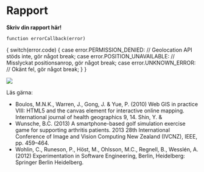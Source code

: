 
# Rapport

**Skriv din rapport här!**
    
    function errorCallback(error) 
{
        switch(error.code) 
    {
            case error.PERMISSION_DENIED:
                // Geolocation API stöds inte, gör något
                break;
            case error.POSITION_UNAVAILABLE:
                // Misslyckat positionsanrop, gör något
                break;
            case error.UNKNOWN_ERROR:
                // Okänt fel, gör något
                break;
    }
}

![](android.png)

Läs gärna:

- Boulos, M.N.K., Warren, J., Gong, J. & Yue, P. (2010) Web GIS in practice VIII: HTML5 and the canvas element for interactive online mapping. International journal of health geographics 9, 14. Shin, Y. &
- Wunsche, B.C. (2013) A smartphone-based golf simulation exercise game for supporting arthritis patients. 2013 28th International Conference of Image and Vision Computing New Zealand (IVCNZ), IEEE, pp. 459–464.
- Wohlin, C., Runeson, P., Höst, M., Ohlsson, M.C., Regnell, B., Wesslén, A. (2012) Experimentation in Software Engineering, Berlin, Heidelberg: Springer Berlin Heidelberg.
